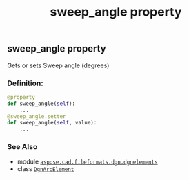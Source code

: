 ﻿---
title: sweep_angle property
second_title: Aspose.CAD for Python via .NET API References
description: 
type: docs
weight: 120
url: /python-net/aspose.cad.fileformats.dgn.dgnelements/dgnarcelement/sweep_angle/
is_root: false
---

## sweep_angle property


Gets or sets Sweep angle (degrees)
### Definition:
```python
@property
def sweep_angle(self):
    ...
@sweep_angle.setter
def sweep_angle(self, value):
    ...
```

### See Also
* module [`aspose.cad.fileformats.dgn.dgnelements`](../../)
* class [`DgnArcElement`](/cad/python-net/aspose.cad.fileformats.dgn.dgnelements/dgnarcelement)
